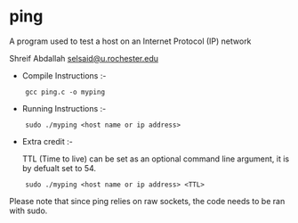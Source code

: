 # ping

A program used to test a host on an Internet Protocol (IP) network

Shreif Abdallah
<selsaid@u.rochester.edu>

- Compile Instructions :-


```
    gcc ping.c -o myping
```


- Running Instructions :-

```
    sudo ./myping <host name or ip address>
```

- Extra credit :-


    TTL (Time to live) can be set as an optional command line argument, it is by defualt set to 54.

```
    sudo ./myping <host name or ip address> <TTL>
```


Please note that since ping relies on raw sockets, the code needs to be ran with sudo. 
